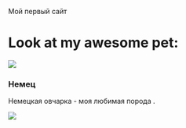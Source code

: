 <!DOCTYPE HTML>
<html>
 <head>
   <p>
      Мой первый сайт
  </p> 


</head>

 <body>
  <h1>Look at my awesome pet:</h1>
  <img class="picture"  src="https://litbro.ru/wp-content/uploads/2019/07/Uhod-za-nemetskoj-ovcharkoj-10.jpg">
  <div name="about">
      <h3 id="pet-name">Немец</h3>
                <p data-type="description">Немецкая овчарка - моя любимая  порода .</p>

  </div>
  <div id="innovation"><img src="https://memoteka.com/images/b/b0/%D0%A1%D0%BE%D0%B1%D0%B0%D0%BA%D0%B0%D1%83%D0%BB%D1%8B%D0%B1%D0%B0%D0%BA%D0%B02.png"></div>
  <div name="about">
 </body>
</html>
